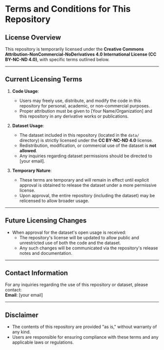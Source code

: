 # Terms and Conditions for This Repository

## License Overview

This repository is temporarily licensed under the **Creative Commons Attribution-NonCommercial-NoDerivatives 4.0 International License (CC BY-NC-ND 4.0)**, with specific terms outlined below.

---

## Current Licensing Terms

1. **Code Usage**:
   - Users may freely use, distribute, and modify the code in this repository for personal, academic, or non-commercial purposes.
   - Proper attribution must be given to [Your Name/Organization] and this repository in any derivative works or publications.

2. **Dataset Usage**:
   - The dataset included in this repository (located in the `data/` directory) is strictly licensed under the **CC BY-NC-ND 4.0** license.
   - Redistribution, modification, or commercial use of the dataset is **not allowed**.
   - Any inquiries regarding dataset permissions should be directed to [your email].

3. **Temporary Nature**:
   - These terms are temporary and will remain in effect until explicit approval is obtained to release the dataset under a more permissive license.
   - Upon approval, the entire repository (including the dataset) may be relicensed to allow broader usage.

---

## Future Licensing Changes

- When approval for the dataset's open usage is received:
  - The repository's license will be updated to allow public and unrestricted use of both the code and the dataset.
  - Any such changes will be communicated via the repository's release notes and documentation.

---

## Contact Information

For any inquiries regarding the use of this repository or dataset, please contact:  
**Email**: [your email]

---

## Disclaimer

- The contents of this repository are provided "as is," without warranty of any kind.
- Users are responsible for ensuring compliance with these terms and any applicable laws or regulations.
